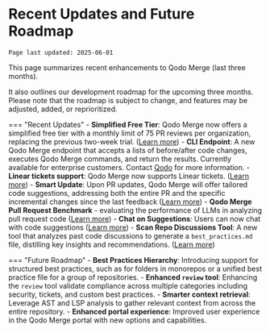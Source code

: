 # Recent Updates and Future Roadmap

`Page last updated: 2025-06-01`

This page summarizes recent enhancements to Qodo Merge (last three months).

It also outlines our development roadmap for the upcoming three months. Please note that the roadmap is subject to change, and features may be adjusted, added, or reprioritized.

=== "Recent Updates"
    - **Simplified Free Tier**: Qodo Merge now offers a simplified free tier with a monthly limit of 75 PR reviews per organization, replacing the previous two-week trial. ([Learn more](https://qodo-merge-docs.qodo.ai/installation/qodo_merge/#cloud-users))
    - **CLI Endpoint**: A new Qodo Merge endpoint that accepts a lists of before/after code changes, executes Qodo Merge commands, and return the results. Currently available for enterprise customers. Contact [Qodo](https://www.qodo.ai/contact/) for more information.
    - **Linear tickets support**: Qodo Merge now supports Linear tickets. ([Learn more](https://qodo-merge-docs.qodo.ai/core-abilities/fetching_ticket_context/#linear-integration))
    - **Smart Update**: Upon PR updates, Qodo Merge will offer tailored code suggestions, addressing both the entire PR and the specific incremental changes since the last feedback  ([Learn more](https://qodo-merge-docs.qodo.ai/core-abilities/incremental_update//))
    - **Qodo Merge Pull Request Benchmark** - evaluating the performance of LLMs in analyzing pull request code ([Learn more](https://qodo-merge-docs.qodo.ai/pr_benchmark/))
    - **Chat on Suggestions**:  Users can now chat with code suggestions ([Learn more](https://qodo-merge-docs.qodo.ai/tools/improve/#chat-on-code-suggestions))
    - **Scan Repo Discussions Tool**: A new tool that analyzes past code discussions to generate a `best_practices.md` file, distilling key insights and recommendations. ([Learn more](https://qodo-merge-docs.qodo.ai/tools/scan_repo_discussions/))


=== "Future Roadmap"
    - **Best Practices Hierarchy**: Introducing support for structured best practices, such as for folders in monorepos or a unified best practice file for a group of repositories.
    - **Enhanced `review` tool**: Enhancing the `review` tool validate compliance across multiple categories including security, tickets, and custom best practices.
    - **Smarter context retrieval**: Leverage AST and LSP analysis to gather relevant context from across the entire repository.
    - **Enhanced portal experience**: Improved user experience in the Qodo Merge portal with new options and capabilities.
